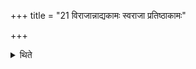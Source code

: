 +++
title = "21 विराजान्नाद्यकामः स्वराजा प्रतिष्ठाकामः"

+++

<details><summary>थिते</summary>

विराजान्नाद्यकामः । स्वराजा प्रतिष्ठाकामः २१
</details>
